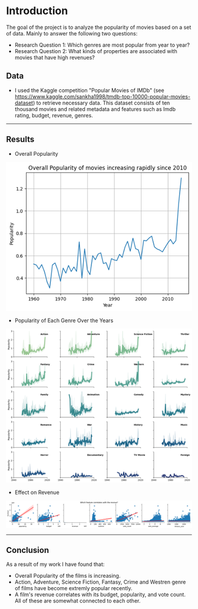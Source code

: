 # Introduction

The goal of the project is to analyze the popularity of movies based on a set of data. Mainly to answer the following two questions:

- Research Question 1: Which genres are most popular from year to year?
- Research Question 2: What kinds of properties are associated with movies that have high revenues?

## Data

- I used the Kaggle competition "Popular Movies of IMDb" (see <https://www.kaggle.com/sankha1998/tmdb-top-10000-popular-movies-dataset>) to retrieve necessary data.
This dataset consists of ten thousand movies and related metadata and  features such as Imdb rating, budget, revenue, genres.

-----------

## Results

- Overall Popularity

![Overall Popularity](overall_popularity.png)

- Popularity of Each Genre Over the Years

![Popularity by Genre ](genre_pop.png)

- Effect on Revenue

![Revnue](revenue_cor.png)

-----------

## Conclusion

As a result of my work I have found that:

- Overall Popularity of the films is increasing.
- Action, Adventure, Science Fiction, Fantasy, Crime and Westren genre of films have become extremly popular recently.
- A film's revenue correlates with its budget, popularity, and vote count. All of these are somewhat connected to each other.
